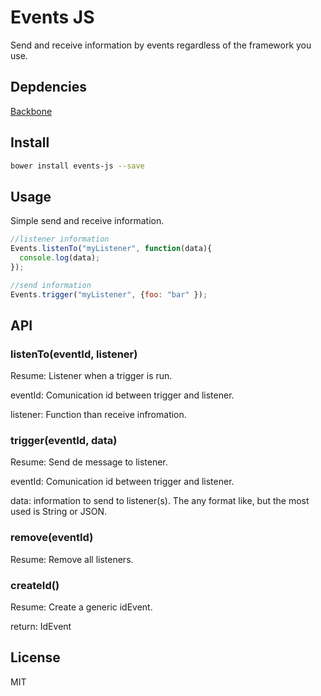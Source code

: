 # Events JS

Send and receive information by events regardless of the framework you use.

## Depdencies

  [Backbone](http://ivannikolic.com)

## Install

```sh
bower install events-js --save
```

## Usage

Simple send and receive information. 

```js
//listener information
Events.listenTo("myListener", function(data){
  console.log(data);
});

//send information
Events.trigger("myListener", {foo: "bar" });
```

## API

### listenTo(eventId, listener)

Resume: Listener when a trigger is run.

eventId: Comunication id between trigger and listener.

listener: Function than receive infromation.
 

### trigger(eventId, data)

Resume: Send de message to listener.

eventId: Comunication id between trigger and listener.

data: information to send to listener(s). The any format like, but the most used is String or JSON.

### remove(eventId)

Resume: Remove all listeners.

### createId()

Resume: Create a generic idEvent.

return: IdEvent



## License

MIT
